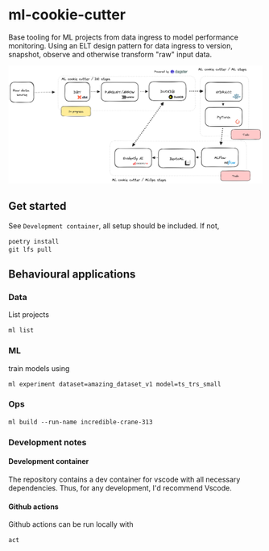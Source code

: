 # ml-cookie-cutter
Base tooling for ML projects from data ingress to model performance monitoring. Using an ELT design pattern for data ingress to version, snapshot, observe and otherwise transform "raw" input data.

![overview](docs/assets/ml-cookie-cutter.png)

## Get started

See `Development container`, all setup should be included. If not,

```
poetry install
git lfs pull
```

## Behavioural applications

### Data

List projects
```
ml list
```

### ML

train models using

```
ml experiment dataset=amazing_dataset_v1 model=ts_trs_small
```

### Ops

```
ml build --run-name incredible-crane-313
```



### Development notes

#### Development container

The repository contains a dev container for vscode with all necessary dependencies. Thus, for any development, I'd recommend Vscode.

#### Github actions

Github actions can be run locally with 

```
act
```



